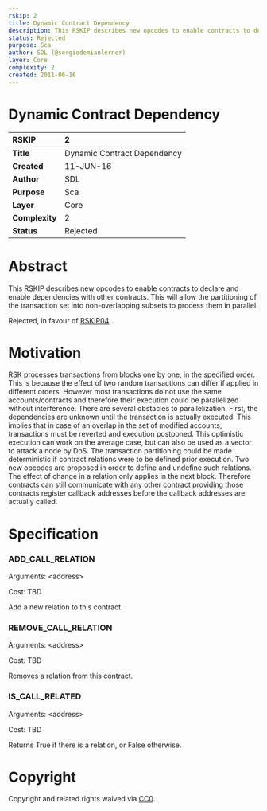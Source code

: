 ```yaml
---
rskip: 2
title: Dynamic Contract Dependency 
description: This RSKIP describes new opcodes to enable contracts to declare and enable dependencies with other contracts. 
status: Rejected
purpose: Sca
author: SDL (@sergiodemianlerner)
layer: Core
complexity: 2
created: 2011-06-16
---
```


# Dynamic Contract Dependency

|RSKIP          |2           |
| :------------ |:-------------|
|**Title**      |Dynamic Contract Dependency |
|**Created**    |11-JUN-16 |
|**Author**     |SDL |
|**Purpose**    |Sca |
|**Layer**      |Core |
|**Complexity** |2 |
|**Status**     |Rejected|

# **Abstract**

This RSKIP describes new opcodes to enable contracts to declare and enable dependencies with other contracts. This will allow the partitioning of the transaction set into non-overlapping subsets to process them in parallel.

Rejected, in favour of [RSKIP04] .

# **Motivation**

RSK processes transactions from blocks one by one, in the specified order. This is because the effect of two random transactions can differ if applied in different orders. However most transactions do not use the same accounts/contracts and therefore their execution could be parallelized without interference.
There are several obstacles to parallelization. First, the dependencies are unknown until the transaction is actually executed. This implies that in case of an overlap in the set of modified accounts, transactions must be reverted and execution postponed. This optimistic execution can work on the average case, but can also be used as a vector to attack a node by DoS.
The transaction partitioning could be made deterministic if contract relations were to be defined prior execution. Two new opcodes are proposed in order to define and undefine such relations. The effect of change in a relation only applies in the next block. Therefore contracts can still communicate with any other contract providing those contracts register callback addresses before the callback addresses are actually called.

# **Specification**

### ADD_CALL_RELATION
Arguments: &lt;address&gt;

Cost: TBD

Add a new relation to this contract.

### REMOVE_CALL_RELATION
Arguments: &lt;address&gt;

Cost: TBD

Removes a relation from this contract.

### IS_CALL_RELATED
Arguments: &lt;address&gt;

Cost: TBD

Returns True if there is a relation, or False otherwise.


[RSKIP04]: https://github.com/rsksmart/RSKIPs/blob/master/IPs/RSKIP04.md

# Copyright

Copyright and related rights waived via [CC0](https://creativecommons.org/publicdomain/zero/1.0/).